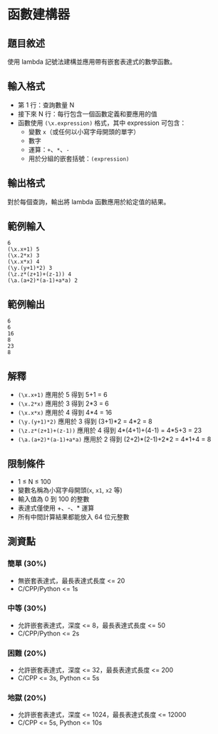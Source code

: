 # 函數建構器

## 題目敘述

使用 lambda 記號法建構並應用帶有嵌套表達式的數學函數。

## 輸入格式
- 第 1 行：查詢數量 N
- 接下來 N 行：每行包含一個函數定義和要應用的值
- 函數使用 `(\x.expression)` 格式，其中 expression 可包含：
  - 變數 `x`（或任何以小寫字母開頭的單字）
  - 數字
  - 運算：`+`、`*`、`-`
  - 用於分組的嵌套括號：`(expression)`

## 輸出格式
對於每個查詢，輸出將 lambda 函數應用於給定值的結果。

## 範例輸入
```
6
(\x.x+1) 5
(\x.2*x) 3
(\x.x*x) 4
(\y.(y+1)*2) 3
(\z.z*(z+1)+(z-1)) 4
(\a.(a+2)*(a-1)+a*a) 2
```

## 範例輸出
```
6
6
16
8
23
8
```

## 解釋
- `(\x.x+1)` 應用於 5 得到 5+1 = 6
- `(\x.2*x)` 應用於 3 得到 2*3 = 6
- `(\x.x*x)` 應用於 4 得到 4*4 = 16
- `(\y.(y+1)*2)` 應用於 3 得到 (3+1)\*2 = 4\*2 = 8
- `(\z.z*(z+1)+(z-1))` 應用於 4 得到 4\*(4+1)+(4-1) = 4\*5+3 = 23
- `(\a.(a+2)*(a-1)+a*a)` 應用於 2 得到 (2+2)\*(2-1)+2\*2 = 4\*1+4 = 8

## 限制條件
- 1 ≤ N ≤ 100
- 變數名稱為小寫字母開頭(`x`, `x1`, `x2` 等)
- 輸入值為 0 到 100 的整數
- 表達式僅使用 +、-、* 運算
- 所有中間計算結果都能放入 64 位元整數


## 測資點
### 簡單 (30%)
- 無嵌套表達式，最長表達式長度 <= 20
- C/CPP/Python <= 1s
### 中等 (30%)
- 允許嵌套表達式，深度 <= 8，最長表達式長度 <= 50
- C/CPP/Python <= 2s
### 困難 (20%)
- 允許嵌套表達式，深度 <= 32，最長表達式長度 <= 200
- C/CPP <= 3s, Python <= 5s
### 地獄 (20%)
- 允許嵌套表達式，深度 <= 1024，最長表達式長度 <= 12000
- C/CPP <= 5s, Python <= 10s